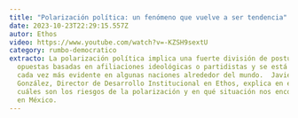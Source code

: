 ```yaml
---
title: "Polarización política: un fenómeno que vuelve a ser tendencia"
date: 2023-10-23T22:29:15.557Z
autor: Ethos
video: https://www.youtube.com/watch?v=-KZSH9sextU
category: rumbo-democratico
extracto: La polarización política implica una fuerte división de posturas
  opuestas basadas en afiliaciones ideológicas o partidistas y se está volviendo
  cada vez más evidente en algunas naciones alrededor del mundo.  Javier
  González, Director de Desarrollo Institucional en Ethos, explica en este video
  cuáles son los riesgos de la polarización y en qué situación nos encontramos
  en México.
---
```

